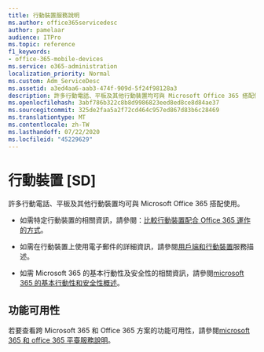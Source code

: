 ```yaml
---
title: 行動裝置服務說明
ms.author: office365servicedesc
author: pamelaar
audience: ITPro
ms.topic: reference
f1_keywords:
- office-365-mobile-devices
ms.service: o365-administration
localization_priority: Normal
ms.custom: Adm_ServiceDesc
ms.assetid: a3ed4aa6-aab3-474f-909d-5f24f98128a3
description: 許多行動電話、平板及其他行動裝置均可與 Microsoft Office 365 搭配使用。
ms.openlocfilehash: 3abf786b322c8b8d9986823eed8ed8ce8d84ae37
ms.sourcegitcommit: 325de2faa5a2f72cd464c957ed867d83b6c28469
ms.translationtype: MT
ms.contentlocale: zh-TW
ms.lasthandoff: 07/22/2020
ms.locfileid: "45229629"
---
```

# <a name="mobile-devices-sd"></a>行動裝置 [SD]

許多行動電話、平板及其他行動裝置均可與 Microsoft Office 365 搭配使用。 
  
- 如需特定行動裝置的相關資訊，請參閱：[比較行動裝置配合 Office 365 運作的方式](https://go.microsoft.com/fwlink/p/?LinkId=282337)。
    
- 如需在行動裝置上使用電子郵件的詳細資訊，請參閱[用戶端和行動裝置](../exchange-online-service-description/clients-and-mobile-devices.md)服務描述。 
    
- 如需 Microsoft 365 的基本行動性及安全性的相關資訊，請參閱[microsoft 365 的基本行動性和安全性概述](https://go.microsoft.com/fwlink/?linkid=808602)。
    
## <a name="feature-availability"></a>功能可用性

若要查看跨 Microsoft 365 和 Office 365 方案的功能可用性，請參閱[microsoft 365 和 office 365 平臺服務說明](office-365-platform-service-description.md)。
  

